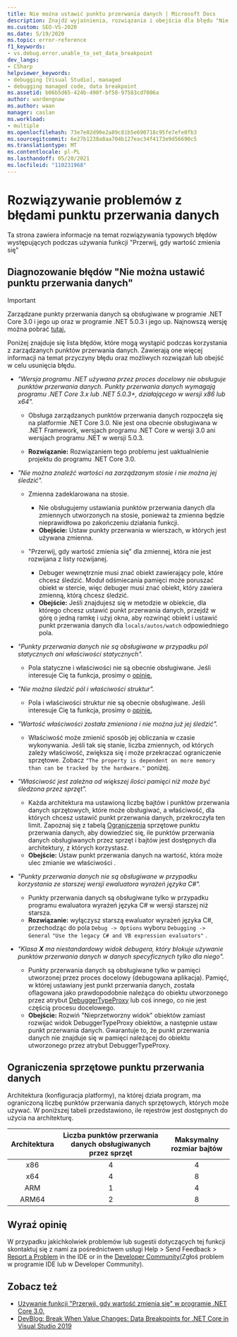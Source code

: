 ```yaml
---
title: Nie można ustawić punktu przerwania danych | Microsoft Docs
description: Znajdź wyjaśnienia, rozwiązania i obejścia dla błędu "Nie można ustawić błędów punktu przerwania danych", które występują podczas używania funkcji "Przerwij, gdy wartość zmienia się".
ms.custom: SEO-VS-2020
ms.date: 5/19/2020
ms.topic: error-reference
f1_keywords:
- vs.debug.error.unable_to_set_data_breakpoint
dev_langs:
- CSharp
helpviewer_keywords:
- debugging [Visual Studio], managed
- debugging managed code, data breakpoint
ms.assetid: b06b5d65-424b-490f-bf58-97583cd7006a
author: wardengnaw
ms.author: waan
manager: caslan
ms.workload:
- multiple
ms.openlocfilehash: 73e7e02d90e2a89c81b5e690718c95fe7efe0fb3
ms.sourcegitcommit: 6e27b1238a8aa704b127eac34f4173e9d56690c5
ms.translationtype: MT
ms.contentlocale: pl-PL
ms.lasthandoff: 05/20/2021
ms.locfileid: "110231968"
---
```

# <a name="troubleshooting-data-breakpoint-errors"></a>Rozwiązywanie problemów z błędami punktu przerwania danych
Ta strona zawiera informacje na temat rozwiązywania typowych błędów występujących podczas używania funkcji "Przerwij, gdy wartość zmienia się"

## <a name="diagnosing-unable-to-set-data-breakpoint-errors"></a>Diagnozowanie błędów "Nie można ustawić punktu przerwania danych"
> [!IMPORTANT]
> Zarządzane punkty przerwania danych są obsługiwane w programie .NET Core 3.0 i jego up oraz w programie .NET 5.0.3 i jego up. Najnowszą wersję można pobrać [tutaj.](https://dotnet.microsoft.com/download)

Poniżej znajduje się lista błędów, które mogą wystąpić podczas korzystania z zarządzanych punktów przerwania danych. Zawierają one więcej informacji na temat przyczyny błędu oraz możliwych rozwiązań lub obejść w celu usunięcia błędu.

- *"Wersja programu .NET używana przez proces docelowy nie obsługuje punktów przerwania danych. Punkty przerwania danych wymagają programu .NET Core 3.x lub .NET 5.0.3+, działającego w wersji x86 lub x64".*

  - Obsługa zarządzanych punktów przerwania danych rozpoczęła się na platformie .NET Core 3.0. Nie jest ona obecnie obsługiwana w .NET Framework, wersjach programu .NET Core w wersji 3.0 ani wersjach programu .NET w wersji 5.0.3. 
    
  - **Rozwiązanie:** Rozwiązaniem tego problemu jest uaktualnienie projektu do programu .NET Core 3.0.

- *"Nie można znaleźć wartości na zarządzanym stosie i nie można jej śledzić".*
  - Zmienna zadeklarowana na stosie.
    - Nie obsługujemy ustawiania punktów przerwania danych dla zmiennych utworzonych na stosie, ponieważ ta zmienna będzie nieprawidłowa po zakończeniu działania funkcji.
    - **Obejście:** Ustaw punkty przerwania w wierszach, w których jest używana zmienna.

  - "Przerwij, gdy wartość zmienia się" dla zmiennej, która nie jest rozwijana z listy rozwijanej.
    - Debuger wewnętrznie musi znać obiekt zawierający pole, które chcesz śledzić. Moduł odśmiecania pamięci może poruszać obiekt w stercie, więc debuger musi znać obiekt, który zawiera zmienną, którą chcesz śledzić. 
    - **Obejście:** Jeśli znajdujesz się w metodzie w obiekcie, dla którego chcesz ustawić punkt przerwania danych, przejdź w górę o jedną ramkę i użyj okna, aby rozwinąć obiekt i ustawić punkt przerwania danych dla `locals/autos/watch` odpowiedniego pola.

- *"Punkty przerwania danych nie są obsługiwane w przypadku pól statycznych ani właściwości statycznych".*
    
  - Pola statyczne i właściwości nie są obecnie obsługiwane. Jeśli interesuje Cię ta funkcja, prosimy o [opinię.](#provide-feedback)

- *"Nie można śledzić pól i właściwości struktur".*

  - Pola i właściwości struktur nie są obecnie obsługiwane. Jeśli interesuje Cię ta funkcja, prosimy o [opinię.](#provide-feedback)

- *"Wartość właściwości została zmieniona i nie można już jej śledzić".*

  - Właściwość może zmienić sposób jej obliczania w czasie wykonywania. Jeśli tak się stanie, liczba zmiennych, od których zależy właściwość, zwiększa się i może przekraczać ograniczenie sprzętowe. Zobacz `"The property is dependent on more memory than can be tracked by the hardware."` poniżej.

- *"Właściwość jest zależna od większej ilości pamięci niż może być śledzona przez sprzęt".*
    
  - Każda architektura ma ustawioną liczbę bajtów i punktów przerwania danych sprzętowych, które może obsługiwać, a właściwość, dla których chcesz ustawić punkt przerwania danych, przekroczyła ten limit. Zapoznaj się z tabelą [Ograniczenia](#data-breakpoint-hardware-limitations) sprzętowe punktu przerwania danych, aby dowiedzieć się, ile punktów przerwania danych obsługiwanych przez sprzęt i bajtów jest dostępnych dla architektury, z których korzystasz. 
  - **Obejście:** Ustaw punkt przerwania danych na wartość, która może ulec zmianie we właściwości .

- *"Punkty przerwania danych nie są obsługiwane w przypadku korzystania ze starszej wersji ewaluatora wyrażeń języka C#".*

  - Punkty przerwania danych są obsługiwane tylko w przypadku programu ewaluatora wyrażeń języka C# w wersji starszej niż starsza. 
  - **Rozwiązanie:** wyłączysz starszą ewaluator wyrażeń języka C#, przechodząc do pola `Debug -> Options` wyboru `Debugging -> General` `"Use the legacy C# and VB expression evaluators"` .

- *"Klasa **X** ma niestandardowy widok debugera, który blokuje używanie punktów przerwania danych w danych specyficznych tylko dla niego".*
  
  - Punkty przerwania danych są obsługiwane tylko w pamięci utworzonej przez proces docelowy (debugowana aplikacja). Pamięć, w której ustawiany jest punkt przerwania danych, została oflagowana jako prawdopodobnie należąca do obiektu utworzonego przez atrybut [DebuggerTypeProxy](using-debuggertypeproxy-attribute.md) lub coś innego, co nie jest częścią procesu docelowego.
  - **Obejście:** Rozwiń "Nieprzetworzny widok" obiektów zamiast rozwijać widok DebuggerTypeProxy obiektów, a następnie ustaw punkt przerwania danych. Gwarantuje to, że punkt przerwania danych nie znajduje się w pamięci należącej do obiektu utworzonego przez atrybut DebuggerTypeProxy.

## <a name="data-breakpoint-hardware-limitations"></a>Ograniczenia sprzętowe punktu przerwania danych

Architektura (konfiguracja platformy), na której działa program, ma ograniczoną liczbę punktów przerwania danych sprzętowych, których może używać. W poniższej tabeli przedstawiono, ile rejestrów jest dostępnych do użycia na architekturę.

| Architektura | Liczba punktów przerwania danych obsługiwanych przez sprzęt | Maksymalny rozmiar bajtów|
| :-------------: |:-------------:| :-------------:|
| x86 | 4 | 4 |
| x64 | 4 | 8 |
| ARM | 1 | 4 |
| ARM64 | 2 | 8 |

## <a name="provide-feedback"></a>Wyraź opinię

W przypadku jakichkolwiek problemów lub sugestii dotyczących tej funkcji skontaktuj się z nami za pośrednictwem usługi Help > Send Feedback > [Report a Problem](../ide/how-to-report-a-problem-with-visual-studio.md) in the IDE or in the [Developer Community](https://aka.ms/feedback/suggest?space=8)(Zgłoś problem w programie IDE lub w Developer Community).

## <a name="see-also"></a>Zobacz też

- [Używanie funkcji "Przerwij, gdy wartość zmienia się" w programie .NET Core 3.0.](using-breakpoints.md#BKMK_set_a_data_breakpoint_native_cplusplus)
- [DevBlog: Break When Value Changes: Data Breakpoints for .NET Core in Visual Studio 2019](https://devblogs.microsoft.com/visualstudio/break-when-value-changes-data-breakpoints-for-net-core-in-visual-studio-2019/)
